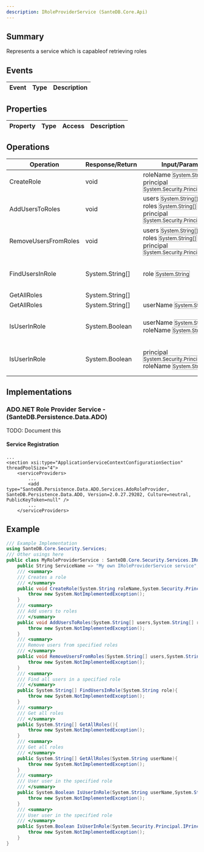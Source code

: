 ```yaml
---
description: IRoleProviderService (SanteDB.Core.Api)
---
```


## Summary
Represents a service which is capableof retrieving roles

## Events

|Event|Type|Description|
|-|-|-|

## Properties

|Property|Type|Access|Description|
|-|-|-|-|

## Operations

|Operation|Response/Return|Input/Parameter|Description|
|-|-|-|-|
|CreateRole|void|roleName <small style='border:solid 1px #aaa'>System.String</small><br/>principal <small style='border:solid 1px #aaa'>System.Security.Principal.IPrincipal</small>|Creates a role|
|AddUsersToRoles|void|users <small style='border:solid 1px #aaa'>System.String[]</small><br/>roles <small style='border:solid 1px #aaa'>System.String[]</small><br/>principal <small style='border:solid 1px #aaa'>System.Security.Principal.IPrincipal</small>|Add users to roles|
|RemoveUsersFromRoles|void|users <small style='border:solid 1px #aaa'>System.String[]</small><br/>roles <small style='border:solid 1px #aaa'>System.String[]</small><br/>principal <small style='border:solid 1px #aaa'>System.Security.Principal.IPrincipal</small>|Remove users from specified roles|
|FindUsersInRole|System.String[]|role <small style='border:solid 1px #aaa'>System.String</small>|Find all users in a specified role|
|GetAllRoles|System.String[]||Get all roles|
|GetAllRoles|System.String[]|userName <small style='border:solid 1px #aaa'>System.String</small>|Get all roles|
|IsUserInRole|System.Boolean|userName <small style='border:solid 1px #aaa'>System.String</small><br/>roleName <small style='border:solid 1px #aaa'>System.String</small>|User user in the specified role|
|IsUserInRole|System.Boolean|principal <small style='border:solid 1px #aaa'>System.Security.Principal.IPrincipal</small><br/>roleName <small style='border:solid 1px #aaa'>System.String</small>|User user in the specified role|

## Implementations


### ADO.NET Role Provider Service - (SanteDB.Persistence.Data.ADO)
TODO: Document this

#### Service Registration
```markup
...
<section xsi:type="ApplicationServiceContextConfigurationSection" threadPoolSize="4">
	<serviceProviders>
		...
		<add type="SanteDB.Persistence.Data.ADO.Services.AdoRoleProvider, SanteDB.Persistence.Data.ADO, Version=2.0.27.29202, Culture=neutral, PublicKeyToken=null" />
		...
	</serviceProviders>
```
## Example
```csharp
/// Example Implementation
using SanteDB.Core.Security.Services;
/// Other usings here
public class MyRoleProviderService : SanteDB.Core.Security.Services.IRoleProviderService { 
	public String ServiceName => "My own IRoleProviderService service";
	/// <summary>
	/// Creates a role
	/// </summary>
	public void CreateRole(System.String roleName,System.Security.Principal.IPrincipal principal){
		throw new System.NotImplementedException();
	}
	/// <summary>
	/// Add users to roles
	/// </summary>
	public void AddUsersToRoles(System.String[] users,System.String[] roles,System.Security.Principal.IPrincipal principal){
		throw new System.NotImplementedException();
	}
	/// <summary>
	/// Remove users from specified roles
	/// </summary>
	public void RemoveUsersFromRoles(System.String[] users,System.String[] roles,System.Security.Principal.IPrincipal principal){
		throw new System.NotImplementedException();
	}
	/// <summary>
	/// Find all users in a specified role
	/// </summary>
	public System.String[] FindUsersInRole(System.String role){
		throw new System.NotImplementedException();
	}
	/// <summary>
	/// Get all roles
	/// </summary>
	public System.String[] GetAllRoles(){
		throw new System.NotImplementedException();
	}
	/// <summary>
	/// Get all roles
	/// </summary>
	public System.String[] GetAllRoles(System.String userName){
		throw new System.NotImplementedException();
	}
	/// <summary>
	/// User user in the specified role
	/// </summary>
	public System.Boolean IsUserInRole(System.String userName,System.String roleName){
		throw new System.NotImplementedException();
	}
	/// <summary>
	/// User user in the specified role
	/// </summary>
	public System.Boolean IsUserInRole(System.Security.Principal.IPrincipal principal,System.String roleName){
		throw new System.NotImplementedException();
	}
}
```
